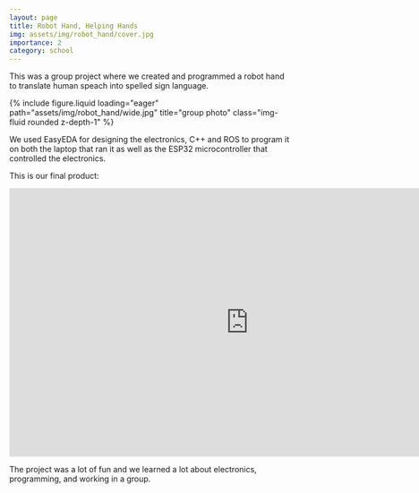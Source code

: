 ```yaml
---
layout: page
title: Robot Hand, Helping Hands
img: assets/img/robot_hand/cover.jpg
importance: 2
category: school
---
```


This was a group project where we created and programmed a robot hand to translate human speach into spelled sign language.

<div class="row">
    <div class="col-sm mt-3 mt-md-0">
        {% include figure.liquid loading="eager" path="assets/img/robot_hand/wide.jpg" title="group photo" class="img-fluid rounded z-depth-1" %}
    </div>
</div>

We used EasyEDA for designing the electronics, C++ and ROS to program it on both the laptop that ran it as well as the ESP32 microcontroller that controlled the electronics. 

This is our final product:

<div class="embed-container">
  <iframe
      src="https://github.com/nickrallison/robot_hand_ws/assets/99363282/b7746373-382f-4b43-bd0f-a7095f1dee51"
      width="854"
      height="480"
      frameborder="0"
      allowfullscreen="true">
  </iframe>
</div>

The project was a lot of fun and we learned a lot about electronics, programming, and working in a group. 
